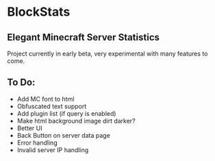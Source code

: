 # BlockStats
## Elegant Minecraft Server Statistics

Project currently in early beta, very experimental with many features to come.

## To Do:
- Add MC font to html
- Obfuscated text support
- Add plugin list (if query is enabled)
- Make html background image dirt darker?
- Better UI
- Back Button on server data page
- Error handling
- Invalid server IP handling

